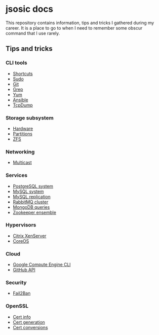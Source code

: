 # jsosic docs

This repository contains information, tips and tricks I gathered during my
career. It is a place to go to when I need to remember some obscur command
that I use rarely.

## Tips and tricks

### CLI tools
* [Shortcuts](cli/shortcuts.md)
* [Sudo](cli/sudo.md)
* [Git](cli/git.md)
* [Grep](cli/grep.md)
* [Yum](cli/yum.md)
* [Ansible](cli/ansible.md)
* [TcpDump](cli/tcpdump.md)

### Storage subsystem
* [Hardware](storage/hardware.md)
* [Partitions](storage/partitions.md)
* [ZFS](storage/zfs.md)

### Networking
* [Multicast](networking/multicast.md)

### Services
* [PostgreSQL system](services/PostgreSQL/system.md)
* [MySQL system](services/MySQL/system.md)
* [MySQL replication](services/MySQL/replication.md)
* [RabbitMQ cluster](services/RabbitMQ/cluster.md)
* [MongoDB queries](services/MongoDB/queries.md)
* [Zookeeper ensemble](services/zookeeper/ensemble.md)

### Hypervisors
* [Citrix XenServer](hypervisors/xenserver.md)
* [CoreOS](hypervisors/coreos.md)

### Cloud
* [Google Compute Engine CLI](cloud/gce/cli.md)
* [GitHub API](cloud/github/api.md)

### Security
* [Fail2Ban](security/fail2ban.md)

### OpenSSL
* [Cert info](openssl/info.md)
* [Cert generation](openssl/generate.md)
* [Cert conversions](openssl/conv.md)
